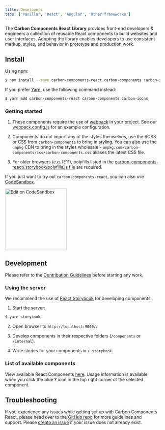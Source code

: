 ```yaml
---
title: Developers
tabs: ['Vanilla', 'React', 'Angular', 'Other frameworks']
---
```


The **Carbon Components React Library** provides front-end developers & engineers a collection of reusable React components to build websites and user interfaces. Adopting the library enables developers to use consistent markup, styles, and behavior in prototype and production work.

## Install

Using npm:

```bash
$ npm install --save carbon-components-react carbon-components carbon-icons
```

If you prefer [Yarn](https://yarnpkg.com/en/), use the following command instead:

```bash
$ yarn add carbon-components-react carbon-components carbon-icons
```

### Getting started

1.  These components require the use of [webpack](https://webpack.js.org/guides/getting-started/) in your project. See our [webpack.config.js](https://github.com/carbon-design-system/carbon-components-react/blob/master/.storybook/webpack.config.js) for an example configuration.

2.  Components do not import any of the styles themselves, use the SCSS or CSS from `carbon-components` to bring in styling. You can also use the `unpkg` CDN to bring in the styles wholesale - `unpkg.com/carbon-components/css/carbon-components.css` aliases the latest CSS file.

3.  For older browsers (e.g. IE11), polyfills listed in the [carbon-components-react/.storybook/polyfills.js file](https://github.com/carbon-design-system/carbon-components-react/blob/master/.storybook/polyfills.js) are required.

If you just want to try out `carbon-components-react`, you can also use [CodeSandbox](https://codesandbox.io).

<a target="_blank" href="https://codesandbox.io/s/x2mjypo6pp">
  <img
    style="width: 200px"
    alt="Edit on CodeSandbox"
    src="https://codesandbox.io/static/img/play-codesandbox.svg"
  />
</a>

## Development

Please refer to the [Contribution Guidelines](https://github.com/carbon-design-system/carbon-components-react/blob/master/.github/CONTRIBUTING.md) before starting any work.

### Using the server

We recommend the use of [React Storybook](https://github.com/storybooks/react-storybook) for developing components.

1.  Start the server:

```bash
$ yarn storybook
```

2.  Open browser to `http://localhost:9000/`.

3.  Develop components in their respective folders (`/components` or `/internal`).

4.  Write stories for your components in `/.storybook`.

### List of available components

View available React Components [here](http://react.carbondesignsystem.com). Usage information is available when you click the blue **?** icon in the top right corner of the selected component.

## Troubleshooting

If you experience any issues while getting set up with Carbon Components React, please head over to the [GitHub repo](https://github.com/carbon-design-system/carbon-components-react) for more guidelines and support. Please [create an issue](https://github.com/carbon-design-system/carbon-components-react/issues) if your issue does not already exist.
